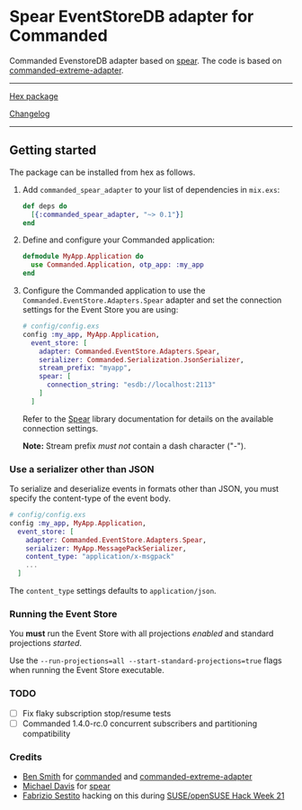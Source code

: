 # Spear EventStoreDB adapter for Commanded

Commanded EvenstoreDB adapter based on [spear](https://github.com/NFIBrokerage/spear).
The code is based on [commanded-extreme-adapter](https://github.com/commanded/commanded-extreme-adapter).

---

[Hex package](https://hex.pm/packages/commanded_spear_adapter)

[Changelog](CHANGELOG.md)

---

## Getting started

The package can be installed from hex as follows.

1. Add `commanded_spear_adapter` to your list of dependencies in `mix.exs`:

   ```elixir
   def deps do
     [{:commanded_spear_adapter, "~> 0.1"}]
   end
   ```

2. Define and configure your Commanded application:

   ```elixir
   defmodule MyApp.Application do
     use Commanded.Application, otp_app: :my_app
   end
   ```

3. Configure the Commanded application to use the `Commanded.EventStore.Adapters.Spear` adapter and set the connection settings for the Event Store you are using:

   ```elixir
   # config/config.exs
   config :my_app, MyApp.Application,
     event_store: [
       adapter: Commanded.EventStore.Adapters.Spear,
       serializer: Commanded.Serialization.JsonSerializer,
       stream_prefix: "myapp",
       spear: [
         connection_string: "esdb://localhost:2113"
       ]
     ]
   ```

   Refer to the [Spear](https://hexdocs.pm/spear/) library documentation for details on the available connection settings.

   **Note:** Stream prefix _must not_ contain a dash character ("-").

### Use a serializer other than JSON

To serialize and deserialize events in formats other than JSON, you must specify the content-type of the event body.

```elixir
# config/config.exs
config :my_app, MyApp.Application,
  event_store: [
    adapter: Commanded.EventStore.Adapters.Spear,
    serializer: MyApp.MessagePackSerializer,
    content_type: "application/x-msgpack"
    ...
  ]
```

The `content_type` settings defaults to `application/json`.

### Running the Event Store

You **must** run the Event Store with all projections _enabled_ and standard projections _started_.

Use the `--run-projections=all --start-standard-projections=true` flags when running the Event Store executable.

### TODO

- [ ] Fix flaky subscription stop/resume tests
- [ ] Commanded 1.4.0-rc.0 concurrent subscribers and partitioning compatibility

### Credits

- [Ben Smith](https://github.com/slashdotdash/) for [commanded](https://github.com/commanded/commanded) and [commanded-extreme-adapter](https://github.com/commanded/commanded-extreme-adapter)
- [Michael Davis](https://github.com/the-mikedavis/) for [spear](https://github.com/NFIBrokerage/spear)
- [Fabrizio Sestito](https://github.com/fabriziosestito) hacking on this during [SUSE/openSUSE Hack Week 21](https://hackweek.opensuse.org/)
